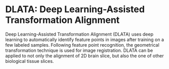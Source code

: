 # DLATA: Deep Learning-Assisted Transformation Alignment

Deep Learning-Assisted Transformation Alignment (DLATA) uses deep learning to automatically identify feature points in images after training on a few labeled samples. Following feature point recognition, the geometrical transformation technique is used for image registration. DLATA can be applied to not only the alignment of 2D brain slice, but also the one of other biological tissue slices. 



